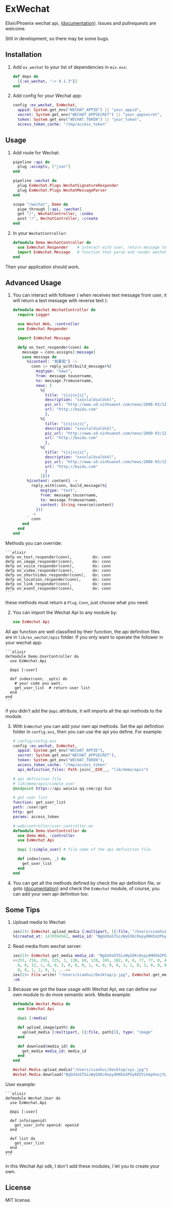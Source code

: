 # ExWechat

Elixir/Phoenix wechat api, ([documentation](http://hexdocs.pm/ex_wechat/)).
Issues and pullrequests are welcome.

Still in development, so there may be some bugs.

## Installation

1. Add `ex_wechat` to your list of dependencies in `mix.exs`:

    ```elixir
    def deps do
      [{:ex_wechat, "~> 0.1.3"}]
    end
    ```

2. Add config for your Wechat app:

    ```elixir
    config :ex_wechat, ExWechat,
      appid: System.get_env("WECHAT_APPID") || "your_appid",
      secret: System.get_env("WECHAT_APPSECRET") || "your_appsecret",
      token: System.get_env("WECHAT_TOKEN") || "your_token",
      access_token_cache: "/tmp/access_token"
    ```

## Usage

1. Add route for Wechat:

    ```elixir
    pipeline :api do
      plug :accepts, ["json"]
    end

    pipeline :wechat do
      plug ExWechat.Plugs.WechatSignatureResponder
      plug ExWechat.Plugs.WechatMessageParser
    end

    scope "/wechat", Demo do
      pipe_through [:api, :wechat]
      get "/", WechatController, :index
      post "/", WechatController, :create
    end
    ```
2. In your `WechatController`:

    ```elixir
    defmodule Demo.WechatController do
      use ExWechat.Responder    # interact with user, return message to user
      import ExWechat.Message   # function that parse and render wechat message
    end
    ```
Then your application should work.

## Advanced Usage

1. You can interact with follower ( when receives text message from user, it will return a text message with reverse text ):

    ```elixir
    defmodule Wechat.WechatController do
      require Logger

      use Wechat.Web, :controller
      use ExWechat.Responder

      import ExWechat.Message

      defp on_text_responder(conn) do
        message = conn.assigns[:message]
        case message do
          %{content: "我要图"} ->
            conn |> reply_with(build_message(%{
              msgtype: "news",
              from: message.tousername,
              to: message.fromusername,
              news: [
                %{
                  title: "sjsjssjsj",
                  description: "xxxxlaldsaldskl",
                  pic_url: "http://www.sd.xinhuanet.com/news/2008-03/12/xin_403032001131626062323633.jpg",
                  url: "http://baidu.com"
                  },
                %{
                  title: "sjsjssjsj",
                  description: "xxxxlaldsaldskl",
                  pic_url: "http://www.sd.xinhuanet.com/news/2008-03/12/xin_403032001131626062323633.jpg",
                  url: "http://baidu.com"
                  },
                %{
                  title: "sjsjssjsj",
                  description: "xxxxlaldsaldskl",
                  pic_url: "http://www.sd.xinhuanet.com/news/2008-03/12/xin_403032001131626062323633.jpg",
                  url: "http://baidu.com"
                  }
                ]}))
          %{content: content} ->
            reply_with(conn, build_message(%{
                msgtype: "text",
                from: message.tousername,
                to: message.fromusername,
                content: String.reverse(content)
              }))
          _ ->
            conn
        end
      end
    end
    ```
 Methods you can override:

    ```elixir
    defp on_text_responder(conn),         do: conn
    defp on_image_responder(conn),        do: conn
    defp on_voice_responder(conn),        do: conn
    defp on_video_responder(conn),        do: conn
    defp on_shortvideo_responder(conn),   do: conn
    defp on_location_responder(conn),     do: conn
    defp on_link_responder(conn),         do: conn
    defp on_event_responder(conn),        do: conn
    ```
these methods must return a `Plug.Conn`, just choose what you need.

2. You can import the Wechat Api to any module by:

    ```elixir
    use ExWechat.Api
    ```
All api function are well classified by their function, the api definition files are in `lib/ex_wechat/apis` folder.
If you only want to operate the follower in your wechat app:

    ```elixir
    defmodule Demo.UserController do
      use ExWechat.Api

      @api [:user]

      def index(conn, _opts) do
        # your code you want.
        get_user_list  # return user list
      end
    end
    ```
if you didn't add the `@api` attribute, it will imports all the api methods to the module.

3. With `ExWechat` you can add your own api methods. Set the api definition folder in `config.exs`, then you can use the api you define.
For example:

    ```elixir
    # config/config.exs
    config :ex_wechat, ExWechat,
      appid: System.get_env("WECHAT_APPID"),
      secret: System.get_env("WECHAT_APPSECRET"),
      token: System.get_env("WECHAT_TOKEN"),
      access_token_cache: "/tmp/access_token"
      api_definition_files: Path.join(__DIR__, "lib/demo/apis")

    # api definition file
    # lib/demo/apis/simple_user
    @endpoint https://api.weixin.qq.com/cgi-bin

    # get user list
    function: get_user_list
    path: /user/get
    http: get
    params: access_token

    # web/controller/user_controller.ex
    defmodule Demo.UserController do
      use Demo.Web, :controller
      use ExWechat.Api

      @api [:simple_user] # file name of the api definition file

      def index(conn, _) do
        get_user_list
      end
    end
    ```
4. You can get all the methods defined by check the api definition file, or goto ([documentation](http://hexdocs.pm/ex_wechat/)) and check the `ExWechat` module, of course, you can add your own api definition too.

## Some Tips
1. Upload media to Wechat:

    ```elixir
    iex(2)> ExWechat.upload_media {:multipart, [{:file, "/Users/xiaohui/Desktop/xyz.jpg"}]}, type: "image"
    %{created_at: 1478594562, media_id: "NgGUXaSTGizWyG5Kc0xpydHHIm2PGy68ZViXmpXnojYLV7pw-6zuZaRkTu1cnhja", type: "image"}
    ```
2. Read media from wechat server:

    ```elixir
    iex(1)> ExWechat.get_media media_id: "NgGUXaSTGizWyG5Kc0xpydHHIm2PGy68ZViXmpXnojYLV7pw-6zuZaRkTu1cnhja"
    <<255, 216, 255, 225, 1, 130, 69, 120, 105, 102, 0, 0, 77, 77, 0, 42, 0, 0, 0,
      8, 0, 12, 1, 0, 0, 3, 0, 0, 0, 1, 4, 0, 0, 0, 1, 1, 0, 3, 0, 0, 0, 1, 3, 124,
      0, 0, 1, 2, 0, 3, ...>>
    iex(2)> File.write! "/Users/xiaohui/Desktop/y.jpg", ExWechat.get_media media_id: "NgGUXaSTGizWyG5Kc0xpydHHIm2PGy68ZViXmpXnojYLV7pw-6zuZaRkTu1cnhja"
    :ok
    ```
3. Because we got the base usage with Wechat Api, we can define our own module to do more semantic work.
Media example:

    ```elixir
    defmodule Wechat.Media do
      use ExWechat.Api

      @api [:media]

      def upload_image(path) do
        upload_media {:multipart, [{:file, path}]}, type: "image"
      end

      def download(media_id) do
        get_media media_id: media_id
      end
    end

    Wechat.Media.upload_media("/Users/xiaohui/Desktop/xyz.jpg")
    Wechat.Media.download("NgGUXaSTGizWyG5Kc0xpydHHIm2PGy68ZViXmpXnojYLV7pw-6zuZaRkTu1cnhja")
    ```
User example:

    ```elixir
    defmodule Wechat.User do
      use ExWechat.Api

      @api [:user]

      def info(openid)
        get_user_info openid: openid
      end

      def list do
        get_user_list
      end
    end
    ```
in this Wechat Api sdk, I don't add these modules, I let you to create your own.

## License
MIT license.

